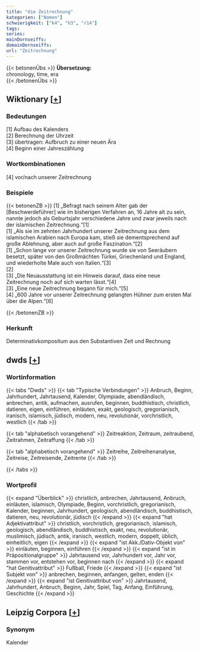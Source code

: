 ```yaml
---
title: "die Zeitrechnung"
kategorien: ["Nomen"]
schwierigkeit: ["k4", "h3", "r14"]
tags:
series:
mainDornseiffs:
domainDornseiffs:
url: "Zeitrechnung"
---
```


{{< betonenÜbs >}}
**Übersetzung:**  
chronology, time, era  
{{< /betonenÜbs >}}

## Wiktionary [[+](https://de.wiktionary.org/wiki/Zeitrechnung)]

### Bedeutungen
[1] Aufbau des Kalenders  
[2] Berechnung der Uhrzeit  
[3] übertragen: Aufbruch zu einer neuen Ära  
[4] Beginn einer Jahreszählung  

### Wortkombinationen
[4] vor/nach unserer Zeitrechnung  

### Beispiele
{{< betonenZB >}}
[1] „Befragt nach seinem Alter gab der [Beschwerdeführer] wie im bisherigen Verfahren an, 16 Jahre alt zu sein, nannte jedoch als Geburtsjahr verschiedene Jahre und zwar jeweils nach der islamischen Zeitrechnung.“[1]  
[1] „Als sie im zehnten Jahrhundert unserer Zeitrechnung aus dem islamischen Arabien nach Europa kam, stieß sie dementsprechend auf große Ablehnung, aber auch auf große Faszination.“[2]  
[1] „Schon lange vor unserer Zeitrechnung wurde sie von Seeräubern besetzt, später von den Großmächten Türkei, Griechenland und England, und wiederholte Male auch von Italien.“[3]  
[2]  
[3] „Die Neuausstattung ist ein Hinweis darauf, dass eine neue Zeitrechnung noch auf sich warten lässt.“[4]  
[3] „Eine neue Zeitrechnung begann für mich.“[5]  
[4] „600 Jahre vor unserer Zeitrechnung gelangten Hühner zum ersten Mal über die Alpen.“[6]  

{{< /betonenZB >}}
### Herkunft
Determinativkompositum aus den Substantiven Zeit und Rechnung  



## dwds [[+](https://www.dwds.de/wb/Zeitrechnung)]

### Wortinformation
{{< tabs "Dwds" >}}
{{< tab "Typische Verbindungen" >}}
Anbruch, Beginn, Jahrhundert, Jahrtausend, Kalender, Olympiade, abendländisch, anbrechen, antik, aufmachen, ausrufen, beginnen, buddhistisch, christlich, datieren, eigen, einführen, einläuten, exakt, geologisch, gregorianisch, iranisch, islamisch, jüdisch, modern, neu, revolutionär, vorchristlich, westlich
{{< /tab >}}

{{< tab "alphabetisch vorangehend" >}}
Zeitreaktion, Zeitraum, zeitraubend, Zeitrahmen, Zeitraffung
{{< /tab >}}

{{< tab "alphabetisch vorangehend" >}}
Zeitreihe, Zeitreihenanalyse, Zeitreise, Zeitreisende, Zeitrente
{{< /tab >}}

{{< /tabs >}}

### Wortprofil
{{< expand "Überblick" >}} christlich, anbrechen, Jahrtausend, Anbruch, einläuten, islamisch, Olympiade, Beginn, vorchristlich, gregorianisch, Kalender, beginnen, Jahrhundert, geologisch, abendländisch, buddhistisch, datieren, neu, revolutionär, jüdisch {{< /expand >}}
{{< expand "hat Adjektivattribut" >}} christlich, vorchristlich, gregorianisch, islamisch, geologisch, abendländisch, buddhistisch, exakt, neu, revolutionär, muslimisch, jüdisch, antik, iranisch, westlich, modern, doppelt, üblich, einheitlich, eigen {{< /expand >}}
{{< expand "ist Akk./Dativ-Objekt von" >}} einläuten, beginnen, einführen {{< /expand >}}
{{< expand "ist in Präpositionalgruppe" >}} Jahrtausend vor, Jahrhundert vor, Jahr vor, stammen vor, entstehen vor, beginnen nach {{< /expand >}}
{{< expand "hat Genitivattribut" >}} Fußball, Friede {{< /expand >}}
{{< expand "ist Subjekt von" >}} anbrechen, beginnen, anfangen, gelten, enden {{< /expand >}}
{{< expand "ist Genitivattribut von" >}} Jahrtausend, Jahrhundert, Anbruch, Beginn, Jahr, Spiel, Tag, Anfang, Einführung, Geschichte {{< /expand >}}

## Leipzig Corpora [[+](https://corpora.uni-leipzig.de/en/res?word=Zeitrechnung&corpusId=deu_newscrawl-public_2018)]


### Synonym
Kalender

